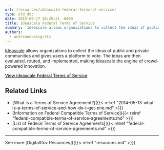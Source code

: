 ```yaml
---
url: /resources/ideascale-federal-terms-of-service/
type: old_doc
date: 2015-09-17 10:25:41 -0400
title: Ideascale Federal Terms of Service
summary: 'Ideascale allows organizations to collect the ideas of public and private communities and gives users a platform to vote. The ideas are then evaluated, routed, and implemented, making Ideascale the engine of crowd-powered innovation. View Ideascale Federal Terms of Service Related Links What is a Terms of Service Agreement? Information on Federal Compatible Terms of Service'
authors:
  - andreanocesigritz
---
```


[Ideascale](http://ideascale.com/) allows organizations to collect the ideas of public and private communities and gives users a platform to vote. The ideas are then evaluated, routed, and implemented, making Ideascale the engine of crowd-powered innovation.

<a class="button" style="color: #000000" href="http://support.ideascale.com/customer/portal/articles/1134791-amendment-to-terms-of-service-applicable-to-governmental-users-members">View Ideascale Federal Terms of Service</a>

## Related Links

  * [What is a Terms of Service Agreement?]({{< relref "2014-05-13-what-is-a-terms-of-service-and-how-do-i-get-one.md" >}})
  * [Information on Federal Compatible Terms of Service]({{< relref "federal-compatible-terms-of-service-agreements.md" >}})
  * [List of Federal Terms of Service Agreements]({{< relref "federal-compatible-terms-of-service-agreements.md" >}})

 

* * *

 

See more [DigitalGov Resources](({{< relref "resources.md" >}})